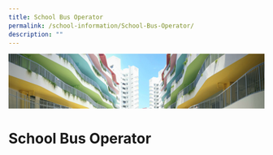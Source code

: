 ```yaml
---
title: School Bus Operator
permalink: /school-information/School-Bus-Operator/
description: ""
---
```

![](/images/SchoolInformation.jpg)


School Bus Operator
===================